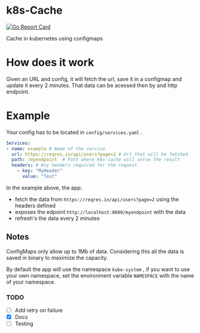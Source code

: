 # k8s-Cache
[![Go Report Card](https://goreportcard.com/badge/github.com/PedroMsTavares/k8s-cache)](https://goreportcard.com/report/github.com/PedroMsTavares/k8s-cache)

Cache in kubernetes using configmaps

# How does it work

Given an URL and config, it will fetch the url, save it in a configmap and update it every 2 minutes. That data can be acessed then by and http endpoint.

# Example

Your config has to be located in `config/services.yaml` .

```yaml
Services:
- name: example # Name of the service
  url: https://reqres.in/api/users?page=2 # Url that will be fetched
  path: /myendpoint  # Path where k8s-cache will serve the result
  headers: # Any headers required for the request
    - key: "MyHeader"
      value: "Test"
```

In the example above, the app:

- fetch the data from `https://reqres.in/api/users?page=2` using the headers defined
- exposes the edpoint `http://localhost:8080/myendpoint` with the data
- refresh's the data every 2 minutes

## Notes

ConfigMaps only allow up to 1Mb of data. Considering this all the data is saved in binary to maximize the capacity.

By default the app will use the namespace `kube-system` , if you want to use your own namespace, set the environment variable `NAMESPACE` with the name of your namespace.

### TODO

- [ ] Add retry on failure
- [x] Docs
- [ ] Testing
